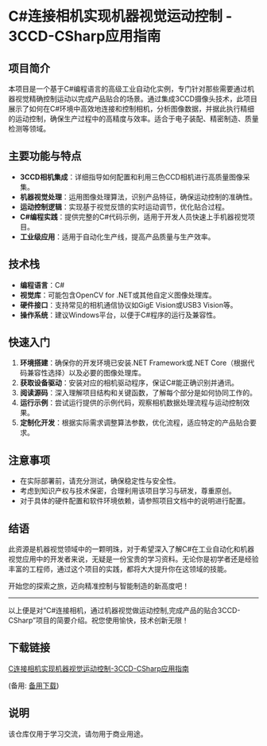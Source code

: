 # C#连接相机实现机器视觉运动控制 - 3CCD-CSharp应用指南

## 项目简介

本项目是一个基于C#编程语言的高级工业自动化实例，专门针对那些需要通过机器视觉精确控制运动以完成产品贴合的场景。通过集成3CCD摄像头技术，此项目展示了如何在C#环境中高效地连接和控制相机，分析图像数据，并据此执行精细的运动控制，确保生产过程中的高精度与效率。适合于电子装配、精密制造、质量检测等领域。

## 主要功能与特点

- **3CCD相机集成**：详细指导如何配置和利用三色CCD相机进行高质量图像采集。
- **机器视觉处理**：运用图像处理算法，识别产品特征，确保运动控制的准确性。
- **运动控制逻辑**：实现基于视觉反馈的实时运动调节，优化贴合过程。
- **C#编程实践**：提供完整的C#代码示例，适用于开发人员快速上手机器视觉项目。
- **工业级应用**：适用于自动化生产线，提高产品质量与生产效率。

## 技术栈

- **编程语言**：C#
- **视觉库**：可能包含OpenCV for .NET或其他自定义图像处理库。
- **硬件接口**：支持常见的相机通信协议如GigE Vision或USB3 Vision等。
- **操作系统**：建议Windows平台，以便于C#程序的运行及兼容性。

## 快速入门

1. **环境搭建**：确保你的开发环境已安装.NET Framework或.NET Core（根据代码兼容性选择）以及必要的图像处理库。
2. **获取设备驱动**：安装对应的相机驱动程序，保证C#能正确识别并通讯。
3. **阅读源码**：深入理解项目结构和关键函数，了解每个部分是如何协同工作的。
4. **运行示例**：尝试运行提供的示例代码，观察相机数据处理流程与运动控制效果。
5. **定制化开发**：根据实际需求调整算法参数，优化流程，适应特定的产品贴合要求。

## 注意事项

- 在实际部署前，请充分测试，确保稳定性与安全性。
- 考虑到知识产权与技术保密，合理利用该项目学习与研发，尊重原创。
- 对于具体的硬件配置和软件环境依赖，请参照项目文档中的说明进行配置。

## 结语

此资源是机器视觉领域中的一颗明珠，对于希望深入了解C#在工业自动化和机器视觉应用中的开发者来说，无疑是一份宝贵的学习资料。无论你是初学者还是经验丰富的工程师，通过这个项目的实践，都将大大提升你在这领域的技能。

开始您的探索之旅，迈向精准控制与智能制造的新高度吧！

---

以上便是对“C#连接相机，通过机器视觉做运动控制,完成产品的贴合3CCD-CSharp”项目的简要介绍。祝您使用愉快，技术创新无限！

## 下载链接
[C连接相机实现机器视觉运动控制-3CCD-CSharp应用指南](https://pan.quark.cn/s/d95859e9a0f9) 

(备用: [备用下载](https://pan.baidu.com/s/1ZxYKc3PFFL6YIsosrQOs1w?pwd=1234))

## 说明

该仓库仅用于学习交流，请勿用于商业用途。
